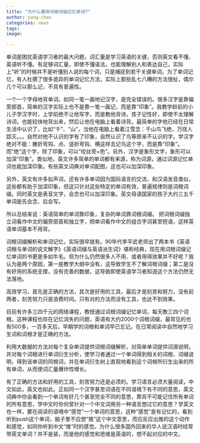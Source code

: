 ```yaml
---
title: "为什么要用词根词缀记忆单词?"
author: yong-chen
categories: news
tags:
image: 

---
```


单词是困扰英语学习者的最大问题，词汇量是学习英语的关键，否则英文看不懂、英语听不懂。有足够词汇量，即使不懂语法，也能理解别人和表达自己，实际上“听”的时候并不是听懂别人说的每个词，只是捕捉到若干关键单词。为了单词记忆，有人杜撰了很多诡异的单词记忆方法，实际上那些乱七八糟的方法很扯，偶尔几个可以那么记，不具有普遍性。

一个一个字母地背单词，如同一笔一画地记汉字，是完全错误的。很多汉字是靠偏旁部首，简单的汉字实际上也不是靠一笔一画记，而是靠“印象”。我教学龄前的小儿子学汉字时，上学前绝不让他写字，而是教他背诗，孩子记性好，即使不太理解诗词，也能较快地背出来，然后让他在电脑上看着诗背。最简单的字他已经在日常生活中认识了，比如“千”、“山”，当他在电脑上看着江雪念：千山鸟飞绝，万径人踪灭。。。自然对他不认识的字有了印象，自然认识了鸟等原来不认识的字。学汉字绝对不能：撇折弯钩、点、竖折弯钩、横这样去记鸟这个字，而是靠“印象”。而“绝”这个字，除了印象，可以“绞丝旁+色”。另外，汉字是象形文字，象形可以加深“印象”。类似地，英文许多简单的单词都有来源，称为词源，通过词源记忆单词也能加深印象。有些英文词典对单词配图，这也可以加深印象。

另外，英文有许多拟声词，还有许多单词因为国际语言的交流，和汉语发音类似，这些都有助于加深印象，但这只针对这些特定的单词有效，普遍规律则是词根词缀。同时英文是表音文字，会念也可以加深印象。英文母语国家的孩子大约三五千单词是先会念、后会写。

所以总结来说：英语简单的单词靠印象，复杂的单词靠词根词缀。
把词根词缀独立词看作中文的偏旁部首和独立字，把单词看作中文的组合字词甚至短语，这样英语单词基本不用背。

词根词缀解析和单词记忆，实际很早就有。90年代李平武老师出了两本书《英语词根与单词的说文解字》《英语词缀与英语派生词》堪称经典，现在用词根词缀记忆单词的书更是多如牛毛。但为什么仍然很多人不用、或者用得效果并不好呢？我认为是两个原因，第一是教学大纲中没有，这导致学生不了解词根词缀；第二是没有好用的系统支撑，没有完善的数据，这导致即使英语学习者知道这个方法仍然无法落地。

高效学习，首先是正确的方法，其次是好用的工具，最后才是刻苦和努力，没有前两者，刻苦努力只是浪费时间。只有对的方法而没有工具，也达不到效果。

目前有许多三四千元的网络课程，教授通过词根词缀记忆单词，每天教三四个词根。这种课程也存在记忆消失的问题，英语有大约2000个词根词缀，最常见的也有500多，一百多天后，早期学的词根和单词早已忘记。在日常阅读中自然地学习生词和词根才是正确的方法。

利用大数据的方法对每个复杂单词提供词根词缀解析，对简单单词提供词源说明，并对每个词根进行单词衍生分析，使学习者通过一个单词得到相关的词根、词缀说明，得到该单词的同根词，并在单词衍生树上直观地看到这个词根所衍生出来的所有单词，从而使词汇量爆炸性增长。

有了正确的方法和好用的工具，刻苦努力还是必须的。学习语言必须大量阅读，中文如此，英文也如此。正如同一个汉字甚至词语在不同语境下有不同的意思，英文词典中你会看到一个单词有好几个甚至完全不同的意思，靠背不可能记住所有单词的所有意思，学中文时你何曾针对一个中文词用另一种语言想过它的意思？学英文也一样，要在阅读的语境中“感觉”一个单词的意思，这种“感觉”是有记忆的，看到听到push这个单词，脑子里不应想“推”这个中文意思，而应反应出推的这个动作和感觉，如同你听到中文“推”时的感觉。为什么很多国外回来的华人说汉语时经常带英文单词？并不是装，而是他的感觉和思维是英语的，想不起对应的中文。
